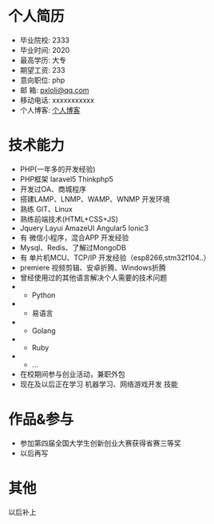 # 个人简历  
 * 毕业院校: 2333
 * 毕业时间: 2020
 * 最高学历: 大专
 * 期望工资: 233 
 * 意向职位: php
 * 邮    箱: pxloli@qq.com
 * 移动电话: xxxxxxxxxxx
 * 个人博客: [个人博客](http://dust101.lofter.com)  
 
# 技术能力 
 * PHP(一年多的开发经验)
 * PHP框架 laravel5 Thinkphp5
 * 开发过OA、商城程序
 * 搭建LAMP、LNMP、WAMP、WNMP 开发环境
 * 熟练 GIT、Linux
 * 熟练前端技术(HTML+CSS+JS)
 * Jquery Layui AmazeUI Angular5 Ionic3
 * 有 微信小程序，混合APP 开发经验
 * Mysql、Redis、了解过MongoDB
 * 有 单片机MCU、TCP/IP 开发经验（esp8266,stm32f104..）
 * premiere 视频剪辑、安卓折腾、Windows折腾
 * 曾经使用过的其他语言解决个人需要的技术问题
 * * Python
 * * 易语言
 * * Golang
 * * Ruby
 * * ...
 * 在校期间参与创业活动，兼职外包
 * 现在及以后正在学习 机器学习、网络游戏开发 技能


# 作品&参与
 * 参加第四届全国大学生创新创业大赛获得省赛三等奖
 * 以后再写

# 其他
以后补上  
